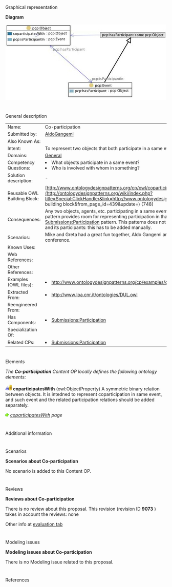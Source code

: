 # 

 Graphical representation



__Diagram__ 





[![Image:coparticipation.jpg](public/images/e/e3/Coparticipation.jpg)](../Image/Coparticipation.jpg "Image:coparticipation.jpg")





# 

 General description




|  |  |
| --- | --- |
|  Name:  |  Co-participation  |
|  Submitted by:  | [AldoGangemi](../User/AldoGangemi "User:AldoGangemi")  |
|  Also Known As:  |  |
|  Intent:  |  To represent two objects that both participate in a same event.  |
|  Domains:  | [General](../Community/General "Community:General")  |
|  Competency Questions:  | <li>       What objects participate in a same event?      </li><li>       Who is involved with whom in something?      </li> |
|  Solution description:  |  -  |
|  Reusable OWL Building Block:  | [http://www.ontologydesignpatterns.org/cp/owl/coparticipation.owl](http://ontologydesignpatterns.org/wiki/index.php?title=Special:ClickHandler&link=http://www.ontologydesignpatterns.org/cp/owl/coparticipation.owl&message=OWL building block&from_page_id=439&update=)  (748)  |
|  Consequences:  |  Any two objects, agents, etc. participating in a same event, even partly or for some limited time, can be related. The pattern provides room for representing participation in that event as well, by importing the [Submissions:Participation](../Submissions/Participation "Submissions:Participation")  pattern.  This patterns does not allow to express the complete relation between an event and its participants: this has to be added manually.  |
|  Scenarios:  |  Mike and Greta had a great fun together, Aldo Gangemi and Valentina Presutti co-participate at the ISWC 2007 conference.  |
|  Known Uses:  |  |
|  Web References:  |  |
|  Other References:  |  |
|  Examples (OWL files):  | <li><a class="external free" href="http://www.ontologydesignpatterns.org/cp/examples/coparticipation/ISWCco-participation.owl" rel="nofollow" title="http://www.ontologydesignpatterns.org/cp/examples/coparticipation/ISWCco-participation.owl">        http://www.ontologydesignpatterns.org/cp/examples/coparticipation/ISWCco-participation.owl       </a></li> |
|  Extracted From:  | <li><a class="external free" href="http://www.loa.cnr.it/ontologies/DUL.owl" rel="nofollow" title="http://www.loa.cnr.it/ontologies/DUL.owl">        http://www.loa.cnr.it/ontologies/DUL.owl       </a></li> |
|  Reengineered From:  |  |
|  Has Components:  | <li><a href="../Submissions/Participation" title="Submissions:Participation">        Submissions:Participation       </a></li> |
|  Specialization Of:  |  |
|  Related CPs:  | <li><a href="../Submissions/Participation" title="Submissions:Participation">        Submissions:Participation       </a></li> |



  





# 

 Elements



_The
 __Co-participation__ 
 Content OP locally defines the following ontology elements:_ 






[![ObjectProperty](public/images/thumb/c/c3/ObjectProperty.gif/20px-ObjectProperty.gif)](../Image/ObjectProperty.gif "ObjectProperty")
__coparticipatesWith__ 
 (owl:ObjectProperty) A symmetric binary relation between objects. It is intedned to represent coparticipation in same event, and such event and the related participation relations should be added separately.
 



[![](public/images/thumb/8/87/ArrowRight.gif/11px-ArrowRight.gif)](../Image/ArrowRight.gif "ArrowRight.gif")
_[coparticipatesWith](../Submissions/Co-participation/coparticipatesWith "Submissions:Co-participation/coparticipatesWith") 
 page_ 


# 

 Additional information



# 

 Scenarios




__Scenarios about Co-participation__ 


 No scenario is added to this Content OP.
 




# 

 Reviews




__Reviews about Co-participation__ 


 There is no review about this proposal.
This revision (revision ID
 __9073__ 
 ) takes in account the reviews: none
 



 Other info at
 [evaluation tab](http://ontologydesignpatterns.org/wiki/index.php?title=Submissions:Co-participation&action=evaluation "http://ontologydesignpatterns.org/wiki/index.php?title=Submissions:Co-participation&action=evaluation") 





  





# 

 Modeling issues




__Modeling issues about Co-participation__ 


 There is no Modeling issue related to this proposal.
 




  





# 

 References